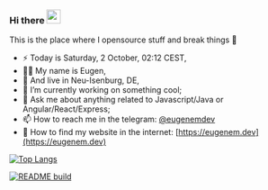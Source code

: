 ### Hi there <a href="https://eugenem.dev"><img src="https://media.giphy.com/media/hvRJCLFzcasrR4ia7z/giphy.gif" width="25px"></a>
This is the place where I opensource stuff and break things :rofl:

- ⚡  Today is Saturday, 2 October, 02:12 CEST,
- 👨‍💼 My name is Eugen,
- 🏡 And live in Neu-Isenburg, DE,
- 🔭 I’m currently working on something cool;
- 💬 Ask me about anything related to Javascript/Java or Angular/React/Express;
- 📫 How to reach me in the telegram: [@eugenemdev](http://t.me/eugenemdev) 
- 💾 How to find my website in the internet: [https://eugenem.dev](https://eugenem.dev)

[![Top Langs](https://github-readme-stats.vercel.app/api/top-langs/?username=eugenemdev&langs_count=8)](https://github.com/eugenemdev)

[![README build](https://github.com/eugenemdev/eugenemdev/actions/workflows/main.yaml/badge.svg)](https://github.com/eugenemdev/eugenemdev/actions/workflows/main.yaml)

